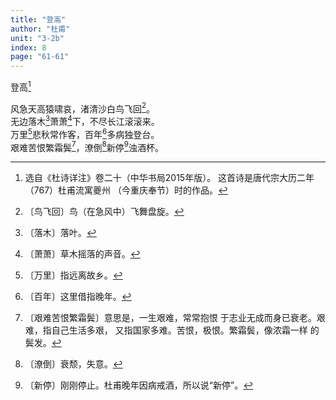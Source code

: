```yaml
---
title: "登高"
author: "杜甫"
unit: "3-2b"
index: 8
page: "61-61"
---
```


登高[^2-m]

风急天高猿啸哀，渚清沙白鸟飞回[^2-n]。  
无边落木[^2-o]萧萧[^2-p]下，不尽长江滚滚来。  
万里[^2-q]悲秋常作客，百年[^2-r]多病独登台。  
艰难苦恨繁霜鬓[^2-s]，潦倒[^2-t]新停[^2-u]浊酒杯。  

[^2-m]:  选自《杜诗详注》卷二十（中华书局2015年版）。
    这首诗是唐代宗大历二年（767）杜甫流寓夔州
    （今重庆奉节）时的作品。
[^2-n]:  〔鸟飞回〕鸟（在急风中）飞舞盘旋。
[^2-o]:  〔落木〕落叶。
[^2-p]:  〔萧萧〕草木摇落的声音。
[^2-q]:  〔万里〕指远离故乡。
[^2-r]:  〔百年〕这里借指晚年。
[^2-s]:  〔艰难苦恨繁霜鬓〕意思是，一生艰难，常常抱恨
    于志业无成而身已衰老。艰难，指自己生活多艰，
    又指国家多难。苦恨，极恨。繁霜鬓，像浓霜一样
    的鬓发。
[^2-t]:  〔潦倒〕衰颓，失意。
[^2-u]:  〔新停〕刚刚停止。杜甫晚年因病戒酒，所以说“新停”。
